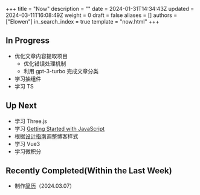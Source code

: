 +++
title = "Now"
description = ""
date = 2024-01-31T14:34:43Z
updated = 2024-03-11T16:08:49Z
weight = 0
draft = false
aliases = []
authors = ["Elowen"]
in_search_index = true
template = "now.html"
+++

## In Progress

- 优化文章内容提取项目
  - 优化错误处理机制
  - 利用 gpt-3-turbo 完成文章分类
- 学习抽组件
- 学习 TS

## Up Next

- 学习 Three.js
- 学习 [Getting Started with JavaScript](https://frontendmasters.com/courses/getting-started-javascript-v2/)
- 根据[设计指南](https://anthonyhobday.com/sideprojects/saferules/)调整博客样式
- 学习 Vue3
- 学习微积分

## Recently Completed(Within the Last Week)

- 制作[简历](https://cv.elowentao.com/)（2024.03.07）
